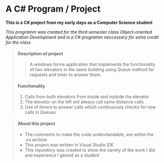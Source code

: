 # A C# Program / Project

**This is a C# project from my early days as a Computer Science student**

_This programm was created for the third semester class Object-oriented Application Development 
and is a C# programm neccessary for extra credit for the class_


> #### Description of project
>
>>A windows forms application that implements the functionality of two elevators in the same building using Queue method for requests and timer to answer them.

> #### Functionality
>
> 1. Calls from both elevators from inside and outside the elevator
> 2. The elevetor on the left will always call same distance calls 
> 3. Use of timers to answer calls which continuously checks for new calls in Queues

> #### About this project
>
> - The comments to make the code understandable, are within the .cs archive
> - This project was written in Visual Studio IDE
> - This repository was created to show the variety of the work I did and experience I gained as a student
>

